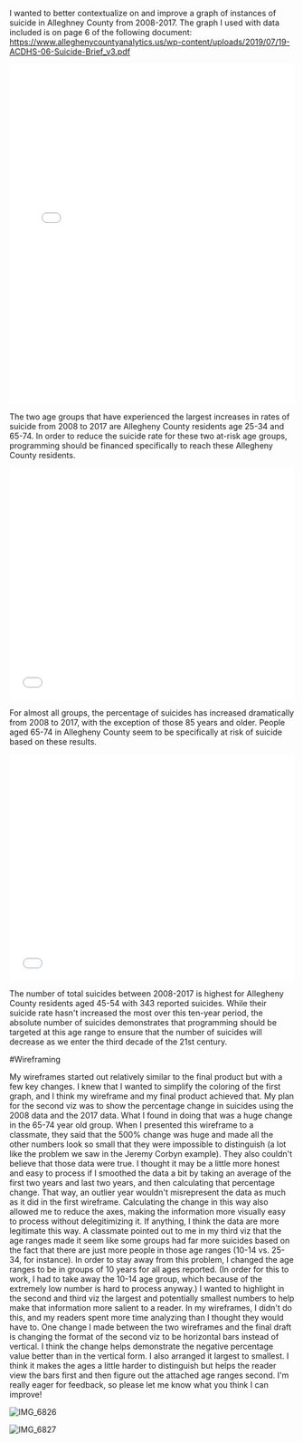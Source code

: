 I wanted to better contextualize on and improve a graph of instances of suicide in Alleghney County from 2008-2017. The graph I used with data included is on page 6 of the following document: https://www.alleghenycountyanalytics.us/wp-content/uploads/2019/07/19-ACDHS-06-Suicide-Brief_v3.pdf

<iframe title="Number of suicides per year by age group, 2008-2017" aria-label="Interactive line chart" id="datawrapper-chart-miigQ" src="//datawrapper.dwcdn.net/miigQ/1/" scrolling="no" frameborder="0" style="width: 0; min-width: 100% !important; border: none;" height="600"></iframe><script type="text/javascript">!function(){"use strict";window.addEventListener("message",function(a){if(void 0!==a.data["datawrapper-height"])for(var e in a.data["datawrapper-height"]){var t=document.getElementById("datawrapper-chart-"+e)||document.querySelector("iframe[src*='"+e+"']");t&&(t.style.height=a.data["datawrapper-height"][e]+"px")}})}();</script>

The two age groups that have experienced the largest increases in rates of suicide from 2008 to 2017 are Allegheny County residents age 25-34 and 65-74. In order to reduce the suicide rate for these two at-risk age groups, programming should be financed specifically to reach these Allegheny County residents.

<iframe title="Percent change of suicides by age group, 2008-2017" aria-label="Bar Chart" id="datawrapper-chart-aR0sO" src="//datawrapper.dwcdn.net/aR0sO/3/" scrolling="no" frameborder="0" style="width: 0; min-width: 100% !important; border: none;" height="410"></iframe><script type="text/javascript">!function(){"use strict";window.addEventListener("message",function(a){if(void 0!==a.data["datawrapper-height"])for(var e in a.data["datawrapper-height"]){var t=document.getElementById("datawrapper-chart-"+e)||document.querySelector("iframe[src*='"+e+"']");t&&(t.style.height=a.data["datawrapper-height"][e]+"px")}})}();</script>

For almost all groups, the percentage of suicides has increased dramatically from 2008 to 2017, with the exception of those 85 years and older. People aged 65-74 in Allegheny County seem to be specifically at risk of suicide based on these results. 

<iframe title="Total number of suicides by age group, 2008-2017" aria-label="Column Chart" id="datawrapper-chart-FrtkF" src="//datawrapper.dwcdn.net/FrtkF/1/" scrolling="no" frameborder="0" style="width: 0; min-width: 100% !important; border: none;" height="400"></iframe><script type="text/javascript">!function(){"use strict";window.addEventListener("message",function(a){if(void 0!==a.data["datawrapper-height"])for(var e in a.data["datawrapper-height"]){var t=document.getElementById("datawrapper-chart-"+e)||document.querySelector("iframe[src*='"+e+"']");t&&(t.style.height=a.data["datawrapper-height"][e]+"px")}})}();</script>

The number of total suicides between 2008-2017 is highest for Allegheny County residents aged 45-54 with 343 reported suicides. While their suicide rate hasn't increased the most over this ten-year period, the absolute number of suicides demonstrates that programming should be targeted at this age range to ensure that the number of suicides will decrease as we enter the third decade of the 21st century.

#Wireframing

My wireframes started out relatively similar to the final product but with a few key changes. I knew that I wanted to simplify the coloring of the first graph, and I think my wireframe and my final product achieved that. My plan for the second viz was to show the percentage change in suicides using the 2008 data and the 2017 data. What I found in doing that was a huge change in the 65-74 year old group. When I presented this wireframe to a classmate, they said that the 500% change was huge and made all the other numbers look so small that they were impossible to distinguish (a lot like the problem we saw in the Jeremy Corbyn example). They also couldn't believe that those data were true. I thought it may be a little more honest and easy to process if I smoothed the data a bit by taking an average of the first two years and last two years, and then calculating that percentage change. That way, an outlier year wouldn't misrepresent the data as much as it did in the first wireframe. Calculating the change in this way also allowed me to reduce the axes, making the information more visually easy to process without delegitimizing it. If anything, I think the data are more legitimate this way. A classmate pointed out to me in my third viz that the age ranges made it seem like some groups had far more suicides based on the fact that there are just more people in those age ranges (10-14 vs. 25-34, for instance). In order to stay away from this problem, I changed the age ranges to be in groups of 10 years for all ages reported. (In order for this to work, I had to take away the 10-14 age group, which because of the extremely low number is hard to process anyway.) I wanted to highlight in the second and third viz the largest and potentially smallest numbers to help make that information more salient to a reader. In my wireframes, I didn't do this, and my readers spent more time analyzing than I thought they would have to. One change I made between the two wireframes and the final draft is changing the format of the second viz to be horizontal bars instead of vertical. I think the change helps demonstrate the negative percentage value better than in the vertical form. I also arranged it largest to smallest. I think it makes the ages a little harder to distinguish but helps the reader view the bars first and then figure out the attached age ranges second. I'm really eager for feedback, so please let me know what you think I can improve!

![IMG_6826](https://user-images.githubusercontent.com/56807370/68552876-17845300-03ea-11ea-94dd-f43dfce26e03.jpg)

![IMG_6827](https://user-images.githubusercontent.com/56807370/68552878-223ee800-03ea-11ea-8f2b-19fac412e79d.jpg)
